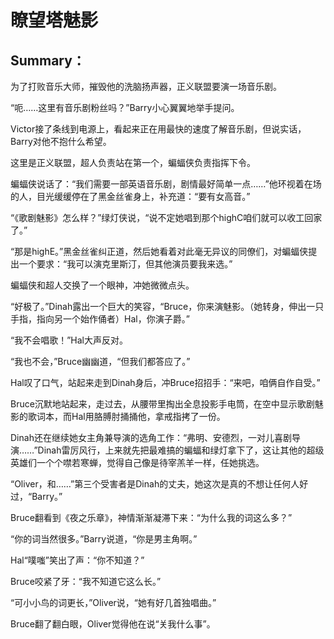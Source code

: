 # 瞭望塔魅影

## Summary：

为了打败音乐大师，摧毁他的洗脑扬声器，正义联盟要演一场音乐剧。



“呃……这里有音乐剧粉丝吗？”Barry小心翼翼地举手提问。

Victor接了条线到电源上，看起来正在用最快的速度了解音乐剧，但说实话，Barry对他不抱什么希望。

这里是正义联盟，超人负责站在第一个，蝙蝠侠负责指挥下令。

蝙蝠侠说话了：“我们需要一部英语音乐剧，剧情最好简单一点……”他环视着在场的人，目光缓缓停在了黑金丝雀身上，补充道：“要有女高音。”

“《歌剧魅影》怎么样？”绿灯侠说，“说不定她唱到那个highC咱们就可以收工回家了。”

“那是highE。”黑金丝雀纠正道，然后她看着对此毫无异议的同僚们，对蝙蝠侠提出一个要求：“我可以演克里斯汀，但其他演员要我来选。”

蝙蝠侠和超人交换了一个眼神，冲她微微点头。



“好极了。”Dinah露出一个巨大的笑容，“Bruce，你来演魅影。（她转身，伸出一只手指，指向另一个始作俑者）Hal，你演子爵。”

“我不会唱歌！”Hal大声反对。

“我也不会，”Bruce幽幽道，“但我们都答应了。”

Hal叹了口气，站起来走到Dinah身后，冲Bruce招招手：“来吧，咱俩自作自受。”

Bruce沉默地站起来，走过去，从腰带里掏出全息投影手电筒，在空中显示歌剧魅影的歌词本，而Hal用胳膊肘捅捅他，拿戒指拷了一份。

Dinah还在继续她女主角兼导演的选角工作：“弗明、安德烈，一对儿喜剧导演……”Dinah雷厉风行，上来就先把最难搞的蝙蝠和绿灯拿下了，这让其他的超级英雄们一个个噤若寒蝉，觉得自己像是待宰羔羊一样，任她挑选。

“Oliver，和……”第三个受害者是Dinah的丈夫，她这次是真的不想让任何人好过，“Barry。”



Bruce翻看到《夜之乐章》，神情渐渐凝滞下来：“为什么我的词这么多？”

“你的词当然很多。”Barry说道，“你是男主角啊。”

Hal“噗嗤”笑出了声：“你不知道？”

Bruce咬紧了牙：“我不知道它这么长。”

“可小小鸟的词更长，”Oliver说，“她有好几首独唱曲。”

Bruce翻了翻白眼，Oliver觉得他在说“关我什么事”。
